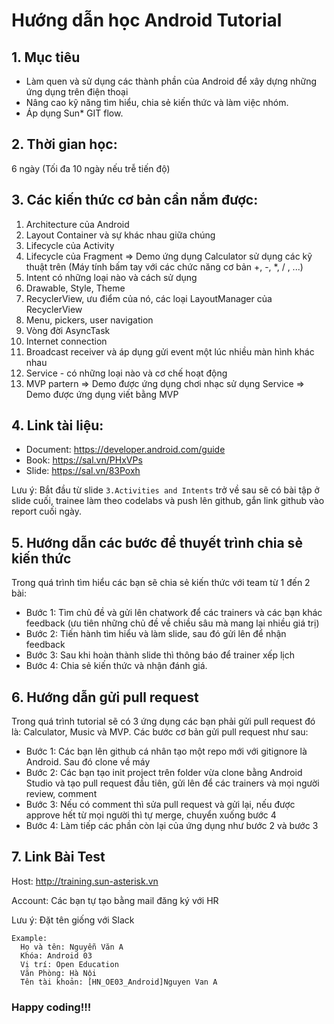 # Hướng dẫn học Android Tutorial

## 1. Mục tiêu

- Làm quen và sử dụng các thành phần của Android để xây dựng những ứng dụng trên điện thoại
- Nâng cao kỹ năng tìm hiểu, chia sẻ kiến thức và làm việc nhóm.
- Áp dụng Sun* GIT flow.

## 2. Thời gian học:

6 ngày (Tối đa 10 ngày nếu trễ tiến độ)

## 3. Các kiến thức cơ bản cần nắm được:

1. Architecture của Android
2. Layout Container và sự khác nhau giữa chúng
3. Lifecycle của Activity
4. Lifecycle của Fragment => Demo ứng dụng Calculator sử dụng các kỹ thuật trên (Máy tính bấm tay với các chức năng cơ
   bản +, -, *, / , ...)
5. Intent có những loại nào và cách sử dụng
6. Drawable, Style, Theme
7. RecyclerView, ưu điểm của nó, các loại LayoutManager của RecyclerView
8. Menu, pickers, user navigation
9. Vòng đời AsyncTask
10. Internet connection
11. Broadcast receiver và áp dụng gửi event một lúc nhiều màn hình khác nhau
12. Service - có những loại nào và cơ chế hoạt động
13. MVP partern => Demo được ứng dụng chơi nhạc sử dụng Service => Demo được ứng dụng viết bằng MVP

## 4. Link tài liệu:

* Document: https://developer.android.com/guide
* Book: https://sal.vn/PHxVPs
* Slide: https://sal.vn/83Poxh

Lưu ý: Bắt đầu từ slide ``3.Activities and Intents`` trở về sau sẽ có bài tập ở slide cuối, trainee làm theo codelabs và
push lên github, gắn link github vào report cuối ngày.

## 5. Hướng dẫn các bước để thuyết trình chia sẻ kiến thức

Trong quá trình tìm hiểu các bạn sẽ chia sẻ kiến thức với team từ 1 đến 2 bài:

* Bước 1: Tìm chủ đề và gửi lên chatwork để các trainers và các bạn khác feedback (ưu tiên những chủ đề về chiều sâu mà
  mang lại nhiều giá trị)
* Bước 2: Tiến hành tìm hiểu và làm slide, sau đó gửi lên để nhận feedback
* Bước 3: Sau khi hoàn thành slide thì thông báo để trainer xếp lịch
* Bước 4: Chia sẻ kiến thức và nhận đánh giá.

## 6. Hướng dẫn gửi pull request

Trong quá trình tutorial sẽ có 3 ứng dụng các bạn phải gửi pull request đó là: Calculator, Music và MVP. Các bước cơ bản
gửi pull request như sau:

* Bước 1: Các bạn lên github cá nhân tạo một repo mới với gitignore là Android. Sau đó clone về máy
* Bước 2: Các bạn tạo init project trên folder vừa clone bằng Android Studio và tạo pull request đầu tiên, gửi lên để
  các trainers và mọi người review, comment
* Bước 3: Nếu có comment thì sửa pull request và gửi lại, nếu được approve hết từ mọi người thì tự merge, chuyển xuống
  bước 4
* Bước 4: Làm tiếp các phần còn lại của ứng dụng như bước 2 và bước 3

## 7. Link Bài Test

Host: http://training.sun-asterisk.vn

Account: Các bạn tự tạo bằng mail đăng ký với HR

Lưu ý: Đặt tên giống với Slack

```
Example:
  Họ và tên: Nguyễn Văn A
  Khóa: Android 03
  Vị trí: Open Education
  Văn Phòng: Hà Nội
  Tên tài khoản: [HN_OE03_Android]Nguyen Van A
```

### Happy coding!!!
